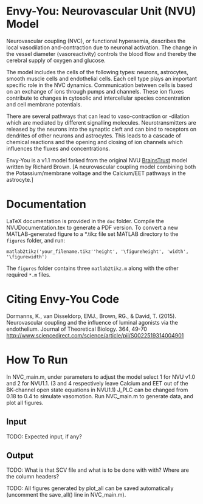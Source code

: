 Envy-You: Neurovascular Unit (NVU) Model
========================================

Neurovascular coupling (NVC), or functional hyperaemia, describes the local vasodilation and-contraction due to neuronal activation. The change in the vessel diameter (vasoreactivity) controls the blood flow and thereby the cerebral supply of oxygen and glucose.

The model includes the cells of the following types: neurons, astrocytes, smooth muscle cells and endothelial cells. Each cell type plays an important specific role in the NVC dynamics. Communication between cells is based on an exchange of ions through pumps and channels. These ion fluxes contribute to changes in cytosolic and intercellular species concentration and cell membrane potentials.

There are several pathways that can lead to vaso-contraction or -dilation which are mediated by different signalling molecules. Neurotransmitters are released by the neurons into the synaptic cleft and can bind to receptors on dendrites of other neurons and astrocytes. This leads to a cascade of chemical reactions and the opening and closing of ion channels which influences the fluxes and concentrations.

Envy-You is a v1.1 model forked from the original NVU [BrainsTrust](https://github.com/brainstrust/envy-you) model written by Richard Brown. [A neurovascular coupling model combining both the Potassium/membrane voltage and the Calcium/EET pathways in the astrocyte.]

Documentation
=============

LaTeX documentation is provided in the `doc` folder. Compile the NVUDocumentation.tex to generate a PDF version. To convert a new MATLAB-generated figure to a *.tikz file set MATLAB directory to the `figures` folder, and run:

    matlab2tikz('your_filename.tikz''height', '\figureheight', 'width', '\figurewidth')

The `figures` folder contains three `matlab2tikz.m` along with the other required `*.m` files.

Citing Envy-You Code
====================

Dormanns, K., van Disseldorp, EMJ., Brown, RG., & David, T. (2015). Neurovascular coupling and the influence of luminal agonists via the endothelium. Journal of Theoretical Biology. 364, 49-70
http://www.sciencedirect.com/science/article/pii/S0022519314004901

How To Run
==========

In NVC_main.m, under parameters to adjust the model select 1 for NVU v1.0 and 2 for NVU1.1. (3 and 4 respectively leave Calcium and EET out of the BK-channel open state equations in NVU1.1) J_PLC can be changed from 0.18 to 0.4 to simulate vasomotion. Run NVC_main.m to generate data, and plot all figures.

Input
-----

TODO: Expected input, if any?

Output
------

TODO: What is that SCV file and what is to be done with with? Where are the column headers?

TODO: All figures generated by plot_all can be saved automatically (uncomment the save_all() line in NVC_main.m).
